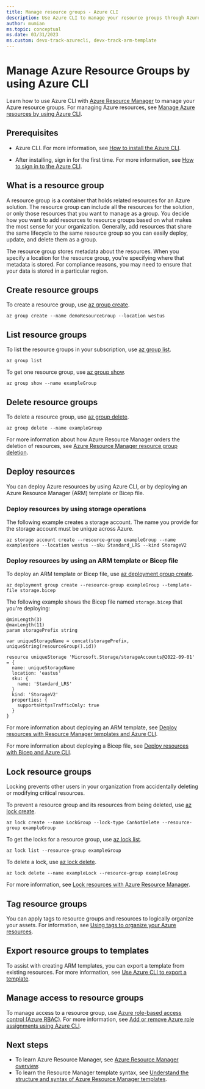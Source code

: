 ```yaml
---
title: Manage resource groups - Azure CLI
description: Use Azure CLI to manage your resource groups through Azure Resource Manager. Shows how to create, list, and delete resource groups.
author: mumian
ms.topic: conceptual
ms.date: 03/31/2023
ms.custom: devx-track-azurecli, devx-track-arm-template
---
```


# Manage Azure Resource Groups by using Azure CLI

Learn how to use Azure CLI with [Azure Resource Manager](overview.md) to manage your Azure resource groups. For managing Azure resources, see [Manage Azure resources by using Azure CLI](manage-resources-cli.md).

## Prerequisites

* Azure CLI. For more information, see [How to install the Azure CLI](/cli/azure/install-azure-cli).

* After installing, sign in for the first time. For more information, see [How to sign in to the Azure CLI](/cli/azure/get-started-with-azure-cli#how-to-sign-into-the-azure-cli).

## What is a resource group

A resource group is a container that holds related resources for an Azure solution. The resource group can include all the resources for the solution, or only those resources that you want to manage as a group. You decide how you want to add resources to resource groups based on what makes the most sense for your organization. Generally, add resources that share the same lifecycle to the same resource group so you can easily deploy, update, and delete them as a group.

The resource group stores metadata about the resources. When you specify a location for the resource group, you're specifying where that metadata is stored. For compliance reasons, you may need to ensure that your data is stored in a particular region.

## Create resource groups

To create a resource group, use [az group create](/cli/azure/group#az-group-create).

```azurecli-interactive
az group create --name demoResourceGroup --location westus
```

## List resource groups

To list the resource groups in your subscription, use [az group list](/cli/azure/group#az-group-list).

```azurecli-interactive
az group list
```

To get one resource group, use [az group show](/cli/azure/group#az-group-show).

```azurecli-interactive
az group show --name exampleGroup
```

## Delete resource groups

To delete a resource group, use [az group delete](/cli/azure/group#az-group-delete).

```azurecli-interactive
az group delete --name exampleGroup
```

For more information about how Azure Resource Manager orders the deletion of resources, see [Azure Resource Manager resource group deletion](delete-resource-group.md).

## Deploy resources

You can deploy Azure resources by using Azure CLI, or by deploying an Azure Resource Manager (ARM) template or Bicep file.

### Deploy resources by using storage operations

The following example creates a storage account. The name you provide for the storage account must be unique across Azure.

```azurecli-interactive
az storage account create --resource-group exampleGroup --name examplestore --location westus --sku Standard_LRS --kind StorageV2
```

### Deploy resources by using an ARM template or Bicep file

To deploy an ARM template or Bicep file, use [az deployment group create](/cli/azure/deployment/group#az-deployment-group-create).

```azurecli-interactive
az deployment group create --resource-group exampleGroup --template-file storage.bicep
```

The following example shows the Bicep file named `storage.bicep` that you're deploying:

```bicep
@minLength(3)
@maxLength(11)
param storagePrefix string

var uniqueStorageName = concat(storagePrefix, uniqueString(resourceGroup().id))

resource uniqueStorage 'Microsoft.Storage/storageAccounts@2022-09-01' = {
  name: uniqueStorageName
  location: 'eastus'
  sku: {
    name: 'Standard_LRS'
  }
  kind: 'StorageV2'
  properties: {
    supportsHttpsTrafficOnly: true
  }
}
```

For more information about deploying an ARM template, see [Deploy resources with Resource Manager templates and Azure CLI](../templates/deploy-cli.md).

For more information about deploying a Bicep file, see [Deploy resources with Bicep and Azure CLI](../bicep/deploy-cli.md).

## Lock resource groups

Locking prevents other users in your organization from accidentally deleting or modifying critical resources.

To prevent a resource group and its resources from being deleted, use [az lock create](/cli/azure/lock#az-lock-create).

```azurecli-interactive
az lock create --name LockGroup --lock-type CanNotDelete --resource-group exampleGroup
```

To get the locks for a resource group, use [az lock list](/cli/azure/lock#az-lock-list).

```azurecli-interactive
az lock list --resource-group exampleGroup
```

To delete a lock, use [az lock delete](/cli/azure/lock#az-lock-delete).

```azurecli-interactive
az lock delete --name exampleLock --resource-group exampleGroup
```

For more information, see [Lock resources with Azure Resource Manager](lock-resources.md).

## Tag resource groups

You can apply tags to resource groups and resources to logically organize your assets. For information, see [Using tags to organize your Azure resources](tag-resources-cli.md).

## Export resource groups to templates

To assist with creating ARM templates, you can export a template from existing resources. For more information, see [Use Azure CLI to export a template](../templates/export-template-cli.md). 

## Manage access to resource groups

To manage access to a resource group, use [Azure role-based access control (Azure RBAC)](../../role-based-access-control/overview.md). For more information, see [Add or remove Azure role assignments using Azure CLI](../../role-based-access-control/role-assignments-cli.md).

## Next steps

- To learn Azure Resource Manager, see [Azure Resource Manager overview](overview.md).
- To learn the Resource Manager template syntax, see [Understand the structure and syntax of Azure Resource Manager templates](../templates/syntax.md).
